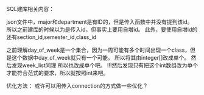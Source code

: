SQL建库相关内容：

json文件中，major和department是有ID的，但是传入函数中并没有提到该id。
所以之前建库的时候以为是传入id，但事实上要用自增id。
此外，要使用自增id的还有section_id,semester_id,class_id

之前理解day_of_week是一个集合，因为一周可能有多个时间出现一个class，但是这个数据中day_of_week就只有一个可能。
所以将其由integer[]改成单个。
然后发现week_list同理 所以也改成单个吧。
!!!然后发现只有把这个int数组改为单个才能符合范式的要求，所以就按照int来吧。


优化方法：
或许可以用传入connection的方式做一些优化？



